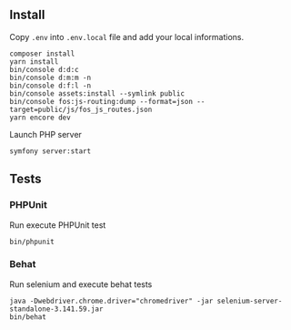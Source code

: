 ## Install

Copy `.env` into `.env.local` file and add your local informations.

```
composer install
yarn install
bin/console d:d:c
bin/console d:m:m -n
bin/console d:f:l -n
bin/console assets:install --symlink public
bin/console fos:js-routing:dump --format=json --target=public/js/fos_js_routes.json
yarn encore dev
```

Launch PHP server 

```
symfony server:start
```

## Tests

### PHPUnit

Run execute PHPUnit test

```
bin/phpunit
```

### Behat

Run selenium and execute behat tests

```
java -Dwebdriver.chrome.driver="chromedriver" -jar selenium-server-standalone-3.141.59.jar
bin/behat
```
